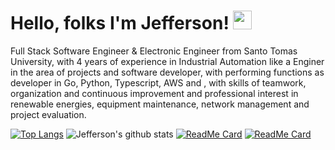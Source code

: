 # Hello, folks  I'm Jefferson! <img src="https://raw.githubusercontent.com/MartinHeinz/MartinHeinz/master/wave.gif" width="30px">

Full Stack Software Engineer & Electronic Engineer from Santo Tomas University, with 4 years of experience in Industrial Automation like a Enginer in the area of projects and software developer, with performing functions as developer in Go, Python, Typescript, AWS and , with skills of teamwork, organization and continuous improvement and professional interest in renewable energies, equipment maintenance, network management and project evaluation.

[![Top Langs](https://github-readme-stats.vercel.app/api/top-langs/?username=jeffleon&layout=compact&show_icons=true&theme=tokyonight)](https://github.com/jeffleon/github-readme-stats)
![Jefferson's github stats](https://github-readme-stats.vercel.app/api?username=jeffleon&show_icons=true&theme=tokyonight)
[![ReadMe Card](https://github-readme-stats.vercel.app/api/pin/?username=jeffleon&repo=Oauth_&show_icons=true&theme=tokyonight)](https://github.com/jeffleon/Oauth_)
[![ReadMe Card](https://github-readme-stats.vercel.app/api/pin/?username=jeffleon&repo=grpc&show_icons=true&theme=tokyonight)](https://github.com/jeffleon/grpc)


<!--
**jeffleon/jeffleon** is a ✨ _special_ ✨ repository because its `README.md` (this file) appears on your GitHub profile.

Here are some ideas to get you started:

- 🔭 I’m currently working on ...
- 🌱 I’m currently learning ...
- 👯 I’m looking to collaborate on ...
- 🤔 I’m looking for help with ...
- 💬 Ask me about ...
- 📫 How to reach me: ...
- 😄 Pronouns: ...
- ⚡ Fun fact: ...
-->
